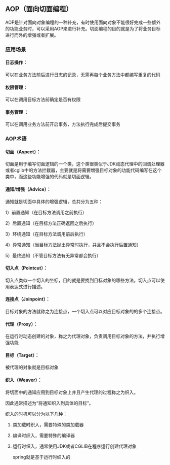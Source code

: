 ## AOP（面向切面编程）

AOP是针对面向对象编程的一种补充，有时使用面向对象不能很好完成一些额外的功能业务时，可以采用AOP来进行补充。切面编程的目的就是为了将业务目标进行而外的增强或者扩展。

### 应用场景

#### 日志操作：

可以在业务方法前后进行日志的记录，无需再每个业务方法中都编写重复的代码

#### 权限管理：

可以在调用目标方法前确定是否有权限

#### 事务管理 ：

可以在调用业务方法前开启事务，方法执行完成后提交事务			

### AOP术语

#### 切面（Aspect）：

切面是用于编写切面逻辑的一个类，这个类很类似于JDK动态代理中的回调处理器或者cglib中的方法拦截器，主要就是将需要增强目标对象的功能代码编写在这个类中，而这些功能增强的代码就是切面逻辑。

#### 通知/增强（Advice）：

通知就是切面中具体的增强逻辑，总共分为五种：

1）前置通知（在目标方法调用之前执行）

2）后置通知（在目标方法正确返回之后执行）

3）环绕通知（在目标方法调用前后执行）

4）异常通知（当目标方法抛出异常时执行，并且不会执行后置通知）

5）最终通知（不管目标方法有无异常都会执行）

#### 切入点（Pointcut）：

切入点类似一个切入的坐标，目的就是要找到目标对象的哪些方法。切入点可以使用表达式进行描述。

#### 连接点（Joinpoint）：

目标对象的方法就称之为连接点，一个切入点可以对应目标对象的的多个连接点。

#### 代理（Proxy）：

在运行时动态创建的对象，称之为代理对象，负责调用目标对象的方法，并执行增强功能

#### 目标（Target）：

被代理的对象就是目标对象

#### 织入（Weaver）：

将切面中的通知应用到目标对象上并且产生代理的过程称之为织入。

因此通常描述为“将通知织入到具体的目标”。

织入的时机可以分为以下几种：

1. 类加载时织入，需要特殊的类加载器

2. 编译时织入，需要特殊的编译器

3. 运行时织入，通常使用JDK或者CGLIB在程序运行创建代理对象

   spring就是基于运行时织入的